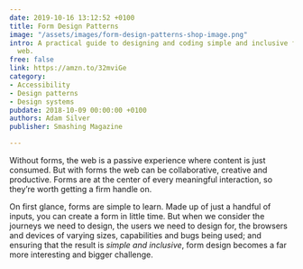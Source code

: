 ```yaml
---
date: 2019-10-16 13:12:52 +0100
title: Form Design Patterns
image: "/assets/images/form-design-patterns-shop-image.png"
intro: A practical guide to designing and coding simple and inclusive forms for the
  web.
free: false
link: https://amzn.to/32mviGe
category:
- Accessibility
- Design patterns
- Design systems
pubdate: 2018-10-09 00:00:00 +0100
authors: Adam Silver
publisher: Smashing Magazine

---
```

Without forms, the web is a passive experience where content is just consumed. But with forms the web can be collaborative, creative and productive. Forms are at the center of every meaningful interaction, so they’re worth getting a firm handle on.

On first glance, forms are simple to learn. Made up of just a handful of inputs, you can create a form in little time. But when we consider the journeys we need to design, the users we need to design for, the browsers and devices of varying sizes, capabilities and bugs being used; and ensuring that the result is _simple and inclusive_, form design becomes a far more interesting and bigger challenge.